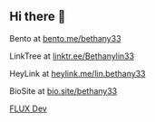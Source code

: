 ## Hi there 👋

<!--
**bethany33/bethany33** is a ✨ _special_ ✨ repository because its `README.md` (this file) appears on your GitHub profile.

Here are some ideas to get you started:

- 🔭 I’m currently working on ...
- 🌱 I’m currently learning ...
- 👯 I’m looking to collaborate on ...
- 🤔 I’m looking for help with ...
- 💬 Ask me about ...
- 📫 How to reach me: ...
- 😄 Pronouns: ...
- ⚡ Fun fact: ...

-->
Bento at [bento.me/bethany33](https://bento.me/bethany33)


LinkTree at [linktr.ee/Bethanylin33](https://linktr.ee/Bethanylin33)

HeyLink at [heylink.me/lin.bethany33](https://heylink.me/lin.bethany33)

BioSite at [bio.site/bethany33](https://bio.site/bethany33)

[FLUX Dev](https://fluxdev.net/flux-dev-no-restrictions)
